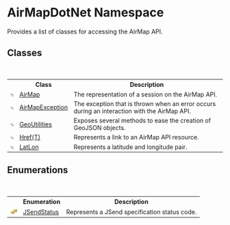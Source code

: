 # AirMapDotNet Namespace
 

Provides a list of classes for accessing the AirMap API.


## Classes
&nbsp;<table><tr><th></th><th>Class</th><th>Description</th></tr><tr><td>![Public class](media/pubclass.gif "Public class")</td><td><a href="5026f4ac-baf9-76bd-7dc0-4a111dd014fb">AirMap</a></td><td>
The representation of a session on the AirMap API.</td></tr><tr><td>![Public class](media/pubclass.gif "Public class")</td><td><a href="d82ff8cb-4e8e-4f49-2c4c-a1d978cbdb1c">AirMapException</a></td><td>
The exception that is thrown when an error occurs during an interaction with the AirMap API.</td></tr><tr><td>![Public class](media/pubclass.gif "Public class")</td><td><a href="8cae3b62-f389-69a7-f70a-44b064be549f">GeoUtilities</a></td><td>
Exposes several methods to ease the creation of GeoJSON objects.</td></tr><tr><td>![Public class](media/pubclass.gif "Public class")</td><td><a href="a3796332-89fd-76df-b97a-b0b6435f2b87">Href(T)</a></td><td>
Represents a link to an AirMap API resource.</td></tr><tr><td>![Public class](media/pubclass.gif "Public class")</td><td><a href="a7e51562-8516-7f75-bd21-4eaf0cd97fa8">LatLon</a></td><td>
Represents a latitude and longitude pair.</td></tr></table>

## Enumerations
&nbsp;<table><tr><th></th><th>Enumeration</th><th>Description</th></tr><tr><td>![Public enumeration](media/pubenumeration.gif "Public enumeration")</td><td><a href="59b90dba-c56c-d26d-3b84-656af22cb9cd">JSendStatus</a></td><td>
Represents a JSend specification status code.</td></tr></table>&nbsp;
